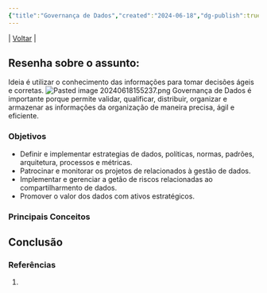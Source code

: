 ```yaml
---
{"title":"Governança de Dados","created":"2024-06-18","dg-publish":true,"tags":["pessoal/estudos","pessoal/quaseumdev","atividades"],"permalink":"/1-minha-vida/governanca-de-dados/","dgPassFrontmatter":true}
---
```


| [Voltar](index) |
## Resenha sobre o assunto:
Ideia é utilizar o conhecimento das informações para tomar decisões ágeis e corretas.
![Pasted image 20240618155237.png](/img/user/0.Settings/img/Pasted%20image%2020240618155237.png)
Governança de Dados é importante porque permite validar, qualificar, distribuir, organizar e armazenar as informações da organização de maneira precisa, ágil e eficiente.

### Objetivos
- Definir e implementar estrategias de dados, políticas, normas, padrões, arquitetura, processos e métricas.
- Patrocinar e monitorar os projetos de relacionados à gestão de dados.
- Implementar e gerenciar a getão de riscos relacionadas ao compartilharmento de dados.
- Promover o valor dos dados com ativos estratégicos.
### Principais Conceitos


## Conclusão

### Referências
1. 